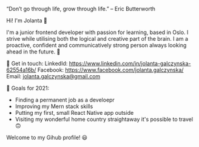 
“Don’t go through life, grow through life.” – Eric Butterworth


Hi! I'm Jolanta 👋

I'm a junior frontend developer with passion for learning, based in Oslo. 
I strive while utilising both the logical and creative part of the brain. 
I am a proactive, confident and communicatively strong person always looking ahead in the future. 🚀

📩 Get in touch:
LinkedId: https://www.linkedin.com/in/jolanta-galczynska-62554a16b/
Facebook: https://www.facebook.com/jolanta.galczynska/
Email: jolanta.galczynska@gmail.com

💎 Goals for 2021: 
- Finding a permanent job as a develoepr 
- Improving my Mern stack skills
- Putting my first, small React Native app outside
- Visiting my wonderful home country straightaway it's possible to travel 🙃


Welcome to my Gihub profile! 😃


